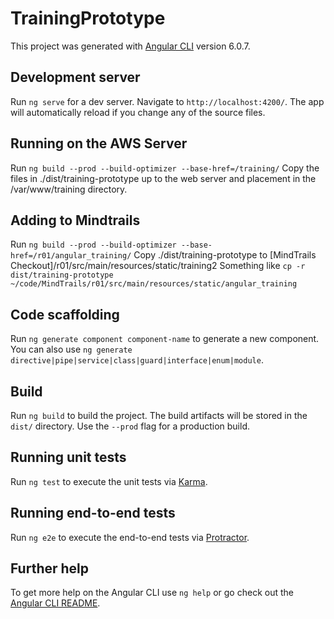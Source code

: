 # TrainingPrototype

This project was generated with [Angular CLI](https://github.com/angular/angular-cli) version 6.0.7.

## Development server

Run `ng serve` for a dev server. Navigate to `http://localhost:4200/`. The app will automatically reload if you change any of the source files.

## Running on the AWS Server
Run `ng build --prod --build-optimizer --base-href=/training/`
Copy the files in ./dist/training-prototype up to the web server and placement in the /var/www/training directory.

## Adding to Mindtrails
Run `ng build --prod --build-optimizer --base-href=/r01/angular_training/`
Copy ./dist/training-prototype to [MindTrails Checkout]/r01/src/main/resources/static/training2
Something like `cp -r dist/training-prototype ~/code/MindTrails/r01/src/main/resources/static/angular_training`


## Code scaffolding

Run `ng generate component component-name` to generate a new component. You can also use `ng generate directive|pipe|service|class|guard|interface|enum|module`.

## Build

Run `ng build` to build the project. The build artifacts will be stored in the `dist/` directory. Use the `--prod` flag for a production build.

## Running unit tests

Run `ng test` to execute the unit tests via [Karma](https://karma-runner.github.io).

## Running end-to-end tests

Run `ng e2e` to execute the end-to-end tests via [Protractor](http://www.protractortest.org/).

## Further help

To get more help on the Angular CLI use `ng help` or go check out the [Angular CLI README](https://github.com/angular/angular-cli/blob/master/README.md).
